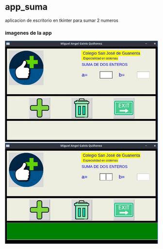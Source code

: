 # app_suma
aplicacion de escritorio en tkinter para sumar 2 numeros
### imagenes de la app
![imagen](img/ventana.jpg "imagen")
![imagen](img/screen01.jpg "imagen")